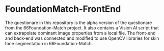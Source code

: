# FoundationMatch-FrontEnd
The questionare in this repository is the alpha version of the questionare from the 66Foundation-Match project. It also contains a Vision AI script that can extrapolate dominant image properties from a local file. The front-end and back-end was connected and modified to use OpenCV libraries for skin tone segmentation in 66Foundation-Match.
